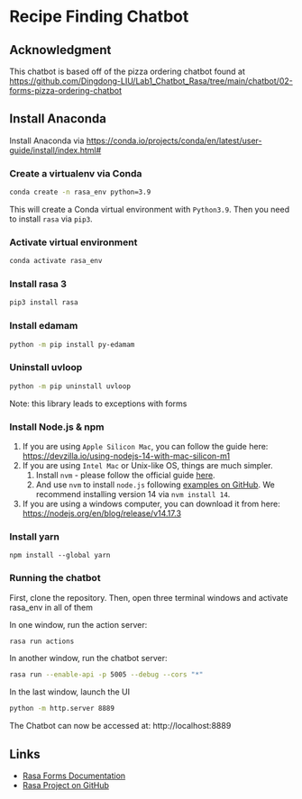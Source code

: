 # Recipe Finding Chatbot
## Acknowledgment
This chatbot is based off of the pizza ordering chatbot found at https://github.com/Dingdong-LIU/Lab1_Chatbot_Rasa/tree/main/chatbot/02-forms-pizza-ordering-chatbot

## Install Anaconda
Install Anaconda via https://conda.io/projects/conda/en/latest/user-guide/install/index.html#

### Create a virtualenv via Conda
```bash
conda create -n rasa_env python=3.9
```
This will create a Conda virtual environment with <code>Python3.9</code>. Then you need to install <code>rasa</code> via <code>pip3</code>.

### Activate virtual environment
```bash
conda activate rasa_env
```
### Install rasa 3
```bash
pip3 install rasa
```

### Install edamam
```bash
python -m pip install py-edamam
```

### Uninstall uvloop
```bash
python -m pip uninstall uvloop
```
Note: this library leads to exceptions with forms
### Install Node.js & npm
1. If you are using `Apple Silicon Mac`, you can follow the guide here: https://devzilla.io/using-nodejs-14-with-mac-silicon-m1
2. If you are using `Intel Mac` or Unix-like OS, things are much simpler. 
   1. Install `nvm` - please follow the official guide [here](https://github.com/nvm-sh/nvm#install--update-script). 
   2. And use `nvm` to install `node.js` following [examples on GitHub](https://github.com/nvm-sh/nvm#install--update-script). We recommend installing version 14 via `nvm install 14`.
3. If you are using a windows computer, you can download it from here: https://nodejs.org/en/blog/release/v14.17.3

### Install yarn

```
npm install --global yarn
```

### Running the chatbot
First, clone the repository.
Then, open three terminal windows and activate rasa_env in all of them

In one window, run the action server:
```bash
rasa run actions
```

In another window, run the chatbot server:
```bash
rasa run --enable-api -p 5005 --debug --cors "*"
```

In the last window, launch the UI
```bash
python -m http.server 8889
```

The Chatbot can now be accessed at:  http://localhost:8889

## Links


*   [Rasa Forms Documentation](https://rasa.com/docs/rasa/forms)
*   [Rasa Project on GitHub](https://github.com/RasaHQ/conversationl-ai-course-3.x/tree/main/video-09-1-basic-forms)
